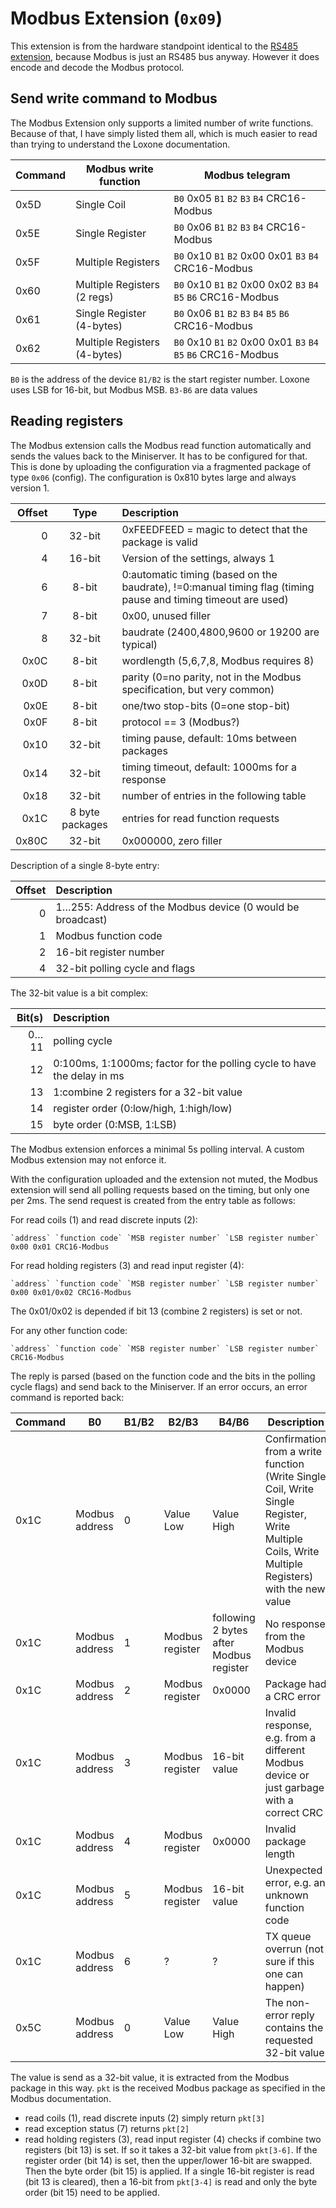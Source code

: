 # Modbus Extension (`0x09`)

This extension is from the hardware standpoint identical to the [RS485 extension](LoxoneLinkLegacyExtensionRS485.md), because Modbus is just an RS485 bus anyway. However it does encode and decode the Modbus protocol.

## Send write command to Modbus

The Modbus Extension only supports a limited number of write functions. Because of that, I have simply listed them all, which is much easier to read than trying to understand the Loxone documentation.

| Command | Modbus write function        | Modbus telegram    |
| ------- | ---------------------------- | ------------------ |
|  0x5D   | Single Coil                  | `B0` 0x05 `B1` `B2` `B3` `B4` CRC16-Modbus |
|  0x5E   | Single Register              | `B0` 0x06 `B1` `B2` `B3` `B4` CRC16-Modbus |
|  0x5F   | Multiple Registers           | `B0` 0x10 `B1` `B2` 0x00 0x01 `B3` `B4` CRC16-Modbus |
|  0x60   | Multiple Registers (2 regs)  | `B0` 0x10 `B1` `B2` 0x00 0x02 `B3` `B4` `B5` `B6` CRC16-Modbus |
|  0x61   | Single Register (4-bytes)    | `B0` 0x06 `B1` `B2` `B3` `B4` `B5` `B6` CRC16-Modbus |
|  0x62   | Multiple Registers (4-bytes) | `B0` 0x10 `B1` `B2` 0x00 0x01 `B3` `B4` `B5` `B6` CRC16-Modbus |

`B0` is the address of the device
`B1/B2` is the start register number. Loxone uses LSB for 16-bit, but Modbus MSB.
`B3-B6` are data values

## Reading registers

The Modbus extension calls the Modbus read function automatically and sends the values back to the Miniserver. It has to be configured for that. This is done by uploading the configuration via a fragmented package of type `0x06` (config). The configuration is 0x810 bytes large and always version 1.

| Offset |  Type  | Description |
| -----: | :----: | :---------- |
|      0 | 32-bit | 0xFEEDFEED = magic to detect that the package is valid |
|      4 | 16-bit | Version of the settings, always 1 |
|      6 |  8-bit | 0:automatic timing (based on the baudrate), !=0:manual timing flag (timing pause and timing timeout are used) |
|      7 |  8-bit | 0x00, unused filler |
|      8 | 32-bit | baudrate (2400,4800,9600 or 19200 are typical) |
|   0x0C |  8-bit | wordlength (5,6,7,8, Modbus requires 8) |
|   0x0D |  8-bit | parity (0=no parity, not in the Modbus specification, but very common) |
|   0x0E |  8-bit | one/two stop-bits (0=one stop-bit) |
|   0x0F |  8-bit | protocol == 3 (Modbus?) |
|   0x10 | 32-bit | timing pause, default: 10ms between packages |
|   0x14 | 32-bit | timing timeout, default: 1000ms for a response |
|   0x18 | 32-bit | number of entries in the following table |
|   0x1C | 8 byte packages | entries for read function requests |
|  0x80C | 32-bit | 0x000000, zero filler |

Description of a single 8-byte entry:

| Offset | Description |
| -----: | :---------- |
|      0 | 1…255: Address of the Modbus device (0 would be broadcast) |
|      1 | Modbus function code |
|      2 | 16-bit register number |
|      4 | 32-bit polling cycle and flags |

The 32-bit value is a bit complex:

| Bit(s) | Description |
| -----: | :---------- |
|   0…11 | polling cycle |
|     12 | 0:100ms, 1:1000ms; factor for the polling cycle to have the delay in ms |
|     13 | 1:combine 2 registers for a 32-bit value |
|     14 | register order (0:low/high, 1:high/low) |
|     15 | byte order (0:MSB, 1:LSB) |

The Modbus extension enforces a minimal 5s polling interval. A custom Modbus extension may not enforce it.

With the configuration uploaded and the extension not muted, the Modbus extension will send all polling requests based on the timing, but only one per 2ms. The send request is created from the entry table as follows:

For read coils (1) and read discrete inputs (2):

    `address` `function code` `MSB register number` `LSB register number` 0x00 0x01 CRC16-Modbus
    
For read holding registers (3) and read input register (4):

    `address` `function code` `MSB register number` `LSB register number` 0x00 0x01/0x02 CRC16-Modbus

The 0x01/0x02 is depended if bit 13 (combine 2 registers) is set or not.

For any other function code:

    `address` `function code` `MSB register number` `LSB register number` CRC16-Modbus

The reply is parsed (based on the function code and the bits in the polling cycle flags) and send back to the Miniserver. If an error occurs, an error command is reported back:

| Command |             B0 | B1/B2 |      B2/B3      |     B4/B6    | Description |
| ------- | -------------- | ----- | --------------- | ------------ | ----------- |
|  0x1C   | Modbus address |   0   | Value Low       |  Value High  | Confirmation from a write function (Write Single Coil, Write Single Register, Write Multiple Coils, Write Multiple Registers) with the new value |
|  0x1C   | Modbus address |   1   | Modbus register | following 2 bytes after Modbus register | No response from the Modbus device |
|  0x1C   | Modbus address |   2   | Modbus register |    0x0000    | Package had a CRC error |
|  0x1C   | Modbus address |   3   | Modbus register | 16-bit value | Invalid response, e.g. from a different Modbus device or just garbage with a correct CRC |
|  0x1C   | Modbus address |   4   | Modbus register |    0x0000    | Invalid package length |
|  0x1C   | Modbus address |   5   | Modbus register | 16-bit value | Unexpected error, e.g. an unknown function code |
|  0x1C   | Modbus address |   6   |        ?        |       ?      | TX queue overrun (not sure if this one can happen) |
|  0x5C   | Modbus address |   0   | Value Low       |   Value High | The non-error reply contains the requested 32-bit value |

The value is send as a 32-bit value, it is extracted from the Modbus package in this way. `pkt` is the received Modbus package as specified in the Modbus documentation.

- read coils (1), read discrete inputs (2) simply return `pkt[3]`
- read exception status (7) returns `pkt[2]`
- read holding registers (3), read input register (4) checks if combine two registers (bit 13) is set. If so it takes a 32-bit value from `pkt[3-6]`. If the register order (bit 14) is set, then the upper/lower 16-bit are swapped. Then the byte order (bit 15) is applied. If a single 16-bit register is read (bit 13 is cleared), then a 16-bit from `pkt[3-4]` is read and only the byte order (bit 15) need to be applied.
